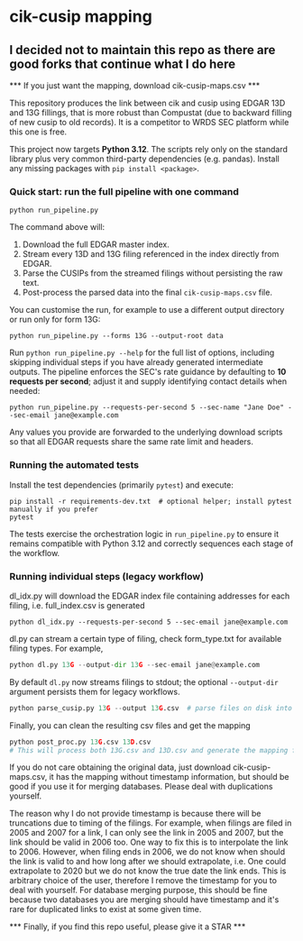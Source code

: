 # cik-cusip mapping

## I decided not to maintain this repo as there are good forks that continue what I do here

*** If you just want the mapping, download cik-cusip-maps.csv ***

This repository produces the link between cik and cusip using EDGAR 13D and 13G fillings, that is more robust than Compustat (due to backward filling of new cusip to old records). It is a competitor to WRDS SEC platform while this one is free.

This project now targets **Python 3.12**. The scripts rely only on the standard library plus very common third-party dependencies (e.g. pandas). Install any missing packages with `pip install <package>`.

### Quick start: run the full pipeline with one command

```
python run_pipeline.py
```

The command above will:

1. Download the full EDGAR master index.
2. Stream every 13D and 13G filing referenced in the index directly from EDGAR.
3. Parse the CUSIPs from the streamed filings without persisting the raw text.
4. Post-process the parsed data into the final `cik-cusip-maps.csv` file.

You can customise the run, for example to use a different output directory or run only for form 13G:

```
python run_pipeline.py --forms 13G --output-root data
```

Run `python run_pipeline.py --help` for the full list of options, including skipping individual steps if you have already generated intermediate outputs.  The pipeline enforces the SEC's rate guidance by defaulting to **10 requests per second**; adjust it and supply identifying contact details when needed:

```
python run_pipeline.py --requests-per-second 5 --sec-name "Jane Doe" --sec-email jane@example.com
```

Any values you provide are forwarded to the underlying download scripts so that all EDGAR requests share the same rate limit and headers.

### Running the automated tests

Install the test dependencies (primarily `pytest`) and execute:

```
pip install -r requirements-dev.txt  # optional helper; install pytest manually if you prefer
pytest
```

The tests exercise the orchestration logic in `run_pipeline.py` to ensure it remains compatible with Python 3.12 and correctly sequences each stage of the workflow.

### Running individual steps (legacy workflow)

dl_idx.py will download the EDGAR index file containing addresses for each filing, i.e. full_index.csv is generated

```
python dl_idx.py --requests-per-second 5 --sec-email jane@example.com
```

dl.py can stream a certain type of filing, check form_type.txt for available filing types. For example,
```python
python dl.py 13G --output-dir 13G --sec-email jane@example.com
```
By default `dl.py` now streams filings to stdout; the optional `--output-dir` argument persists them for legacy workflows.

```python
python parse_cusip.py 13G --output 13G.csv  # parse files on disk into a CSV compatible with post_proc.py
```
Finally, you can clean the resulting csv files and get the mapping
```python
python post_proc.py 13G.csv 13D.csv
# This will process both 13G.csv and 13D.csv and generate the mapping file
```

If you do not care obtaining the original data, just download cik-cusip-maps.csv, it has the mapping without timestamp information, but should be good if you use it for merging databases. Please deal with duplications yourself.

The reason why I do not provide timestamp is because there will be truncations due to timing of the filings. For example, when filings are filed in 2005 and 2007 for a link, I can only see the link in 2005 and 2007, but the link should be valid in 2006 too. One way to fix this is to interpolate the link to 2006. However, when filing ends in 2006, we do not know when should the link is valid to and how long after we should extrapolate, i.e. One could extrapolate to 2020 but we do not know the true date the link ends. This is arbitrary choice of the user, therefore I remove the timestamp for you to deal with yourself. For database merging purpose, this should be fine because two databases you are merging should have timestamp and it's rare for duplicated links to exist at some given time.

*** Finally, if you find this repo useful, please give it a STAR ***
